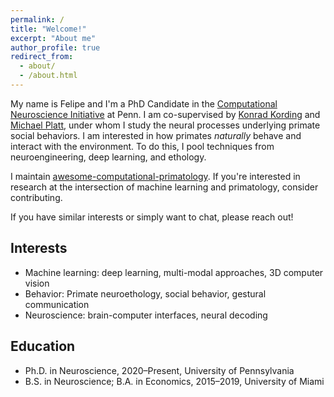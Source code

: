 ```yaml
---
permalink: /
title: "Welcome!"
excerpt: "About me"
author_profile: true
redirect_from: 
  - about/
  - /about.html
---
```


My name is Felipe and I'm a PhD Candidate in the [Computational Neuroscience Initiative](https://cni.upenn.edu/) at Penn. I am co-supervised by [Konrad Kording](http://kordinglab.com/) and [Michael Platt](http://plattlabs.rocks/), under whom I study the neural processes underlying primate social behaviors. I am interested in how primates _naturally_ behave and interact with the environment. To do this, I pool techniques from neuroengineering, deep learning, and ethology.

I maintain [awesome-computational-primatology](https://github.com/KordingLab/awesome-computational-primatology). If you're interested in research at the intersection of machine learning and primatology, consider contributing.

If you have similar interests or simply want to chat, please reach out!

## Interests
- Machine learning: deep learning, multi-modal approaches, 3D computer vision
- Behavior: Primate neuroethology, social behavior, gestural communication
- Neuroscience: brain-computer interfaces, neural decoding

## Education
- Ph.D. in Neuroscience, 2020–Present, University of Pennsylvania
- B.S. in Neuroscience; B.A. in Economics, 2015–2019, University of Miami

<!-- I am originally from Buenos Aires, Argentina, but I completed most of my education in Miami, FL. For undergrad, I studied Neuroscience and Economics at the University of Miami (go Canes!). At UM, I hopped from lab to lab, and eventually found my way towards Dr. Elizabeth Losin's Social & Cultural Neuroscience Lab, where I helped collect data for work on neurolinguistic pain modulation in Spanish-English bilinguals. Following graduation, I worked as a Psychometrician for First Choice Neurology under Dr. Rafael Rivas-Vazquez, where I developed and administered psychometric assessments to individuals with neuropsychological disorders. 

- M.A. in Statistics and Data Science, 2022–Present, The Wharton School, Penn
-->


<!-- ====== -->
